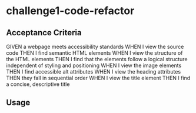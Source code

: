 # challenge1-code-refactor

## Acceptance Criteria
GIVEN a webpage meets accessibility standards
WHEN I view the source code
THEN I find semantic HTML elements
WHEN I view the structure of the HTML elements
THEN I find that the elements follow a logical structure independent of styling and positioning
WHEN I view the image elements
THEN I find accessible alt attributes
WHEN I view the heading attributes
THEN they fall in sequential order
WHEN I view the title element
THEN I find a concise, descriptive title

## Usage

<a href="https://github.com/Dagger3-1/challenge1-code-refactor"><a>

<a href="https://dagger3-1.github.io/challenge1-code-refactor"><a>

